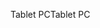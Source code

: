 <span data-ttu-id="06e8f-101">Tablet PC</span><span class="sxs-lookup"><span data-stu-id="06e8f-101">Tablet PC</span></span>